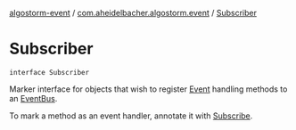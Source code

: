 [algostorm-event](../index.md) / [com.aheidelbacher.algostorm.event](index.md) / [Subscriber](.)

# Subscriber

`interface Subscriber`

Marker interface for objects that wish to register [Event](-event.md) handling methods
to an [EventBus](-event-bus/index.md).

To mark a method as an event handler, annotate it with [Subscribe](-subscribe/index.md).

